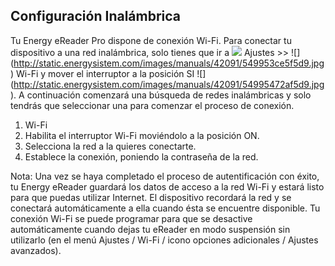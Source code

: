 ## Configuración Inalámbrica

Tu Energy eReader Pro dispone de conexión Wi-Fi. Para conectar tu dispositivo a una red inalámbrica, solo tienes que ir a ![](http://static.energysistem.com/images/manuals/42091/5499468057a7f.jpg) Ajustes >> ![] (http://static.energysistem.com/images/manuals/42091/549953ce5f5d9.jpg) Wi-Fi y mover el interruptor a la posición SI ![] (http://static.energysistem.com/images/manuals/42091/54995472af5d9.jpg). A continuación comenzará una búsqueda de redes inalámbricas y solo tendrás que seleccionar una para comenzar el proceso de conexión.

1.	Wi-Fi
2.	Habilita el interruptor Wi-Fi moviéndolo a la posición ON.
3.	Selecciona la red a la quieres conectarte.
4.	Establece la conexión, poniendo la contraseña de la red.

Nota: Una vez se haya completado el proceso de autentificación con éxito, tu Energy eReader guardará los datos de acceso a la red Wi-Fi y estará listo para que puedas utilizar Internet. El dispositivo recordará la red y se conectará automáticamente a ella cuando ésta se encuentre disponible. 
Tu conexión Wi-Fi se puede programar para que se desactive automáticamente cuando dejas tu eReader en modo suspensión sin utilizarlo (en el menú Ajustes / Wi-Fi / icono opciones adicionales / Ajustes avanzados).
